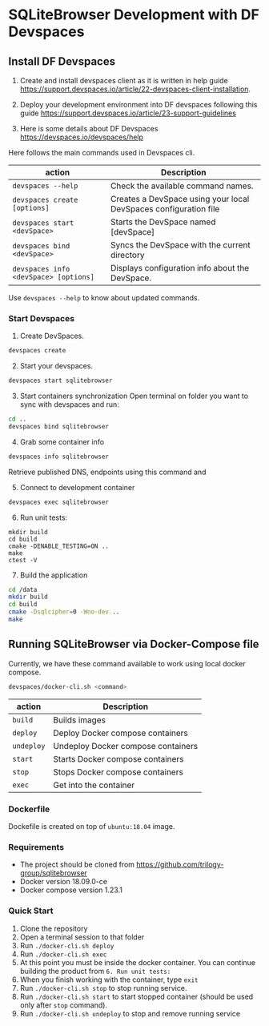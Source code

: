 # SQLiteBrowser Development with DF Devspaces

## Install DF Devspaces

1. Create and install devspaces client as it is written in help guide https://support.devspaces.io/article/22-devspaces-client-installation.

2. Deploy your development environment into DF devspaces following this guide https://support.devspaces.io/article/23-support-guidelines 

3. Here is some details about DF Devspaces https://devspaces.io/devspaces/help

Here follows the main commands used in Devspaces cli. 

|action   |Description                                                                                   |
|---------|----------------------------------------------------------------------------------------------|
|`devspaces --help`                    |Check the available command names.                               |
|`devspaces create [options]`          |Creates a DevSpace using your local DevSpaces configuration file |
|`devspaces start <devSpace>`          |Starts the DevSpace named \[devSpace\]                           |
|`devspaces bind <devSpace>`           |Syncs the DevSpace with the current directory                    |
|`devspaces info <devSpace> [options]` |Displays configuration info about the DevSpace.                  |

Use `devspaces --help` to know about updated commands.


### Start Devspaces 

1.  Create DevSpaces.

```bash
devspaces create
```

2. Start your devspaces.
```bash
devspaces start sqlitebrowser
```

3. Start containers synchronization
Open terminal on folder you want to sync with devspaces and run:

```bash
cd ..
devspaces bind sqlitebrowser
```
4. Grab some container info

```bash
devspaces info sqlitebrowser
```

Retrieve published DNS, endpoints using this command and 

5. Connect to development container

```bash
devspaces exec sqlitebrowser
```

6. Run unit tests:
```
mkdir build
cd build
cmake -DENABLE_TESTING=ON ..
make
ctest -V
```

7. Build the application

```bash
cd /data
mkdir build
cd build
cmake -Dsqlcipher=0 -Wno-dev ..
make
```

## Running SQLiteBrowser via Docker-Compose file

Currently, we have these command available to work using local docker compose.

```bash
devspaces/docker-cli.sh <command>
```

|action    |Description                                                               |
|----------|--------------------------------------------------------------------------|
|`build`   |Builds images                                                             |                                      
|`deploy`  |Deploy Docker compose containers                                          |
|`undeploy`|Undeploy Docker compose containers                                        |
|`start`   |Starts Docker compose containers                                          |
|`stop`    |Stops Docker compose containers                                           |
|`exec`    |Get into the container                                                    |


### Dockerfile
 Dockefile is created on top of `ubuntu:18.04` image.

### Requirements
 - The project should be cloned from https://github.com/trilogy-group/sqlitebrowser
 - Docker version 18.09.0-ce
 - Docker compose version 1.23.1 

### Quick Start
1. Clone the repository
2. Open a terminal session to that folder
3. Run `./docker-cli.sh deploy`
4. Run `./docker-cli.sh exec`
5. At this point you must be inside the docker container. You can continue building the product from `6. Run unit tests:`
6. When you finish working with the container, type `exit`
7. Run `./docker-cli.sh stop` to stop running service.
8. Run `./docker-cli.sh start` to start stopped container (should be used only after `stop` command).
9. Run `./docker-cli.sh undeploy` to stop and remove running service







